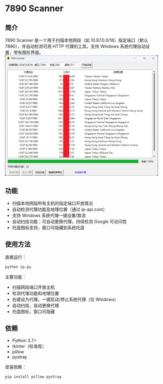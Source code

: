# 7890 Scanner

## 简介

7890 Scanner 是一个用于扫描本地网段（如 10.87.0.0/16）指定端口（默认 7890），并自动检测可用 HTTP 代理的工具。支持 Windows 系统代理自动设置，带有图形界面。
![alt text](image.png)

## 功能
- 扫描本地网段所有主机的指定端口开放情况
- 自动检测代理功能及地理位置（通过 ip-api.com）
- 支持 Windows 系统代理一键设置/取消
- 自动扫挂功能：可自动更换代理，持续检测 Google 可访问性
- 托盘图标支持，窗口可隐藏到系统托盘

## 使用方法

直接运行：
```bash
python ip.py
```
主要功能：
- 扫描网段端口开放主机
- 检测代理功能和地理位置
- 右键设为代理，一键启动/停止系统代理（仅 Windows）
- 自动扫挂，自动更换代理
- 托盘图标，窗口可隐藏

## 依赖
- Python 3.7+
- tkinter（标准库）
- pillow
- pystray

安装依赖：
```bash
pip install pillow pystray
```
